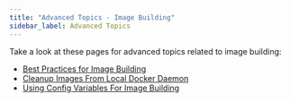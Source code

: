 ```yaml
---
title: "Advanced Topics - Image Building"
sidebar_label: Advanced Topics
---
```


Take a look at these pages for advanced topics related to image building:
- [Best Practices for Image Building](/docs/cli/image-building/advanced/best-practices)
- [Cleanup Images From Local Docker Daemon](/docs/cli/image-building/advanced/cleanup)
- [Using Config Variables For Image Building](/docs/cli/image-building/advanced/variables)
